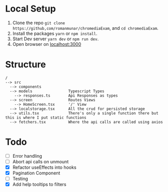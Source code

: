 # Local Setup

1. Clone the repo `git clone https://github,com/romanmunar/chromediaExam`, and `cd chromediaExam`.
2. Install the packages `yarn` or `npm install`.
3. Start Dev server `yarn dev` or `npm run dev`.
4. Open browser on [localhost:3000](https://localhost:3000)

# Structure

```
/
--> src
  --> components
  --> models                Typescript Types
    --> responses.ts        Api Responses as types
  --> screen                Routes Views
    --> HomeScreen.tsx      '/' View
  --> localstorage.tsx      All the crud for persisted storage
  --> utils.tsx             There's only a single function there but this is where I put static functions
  --> fetchers.tsx          Where the api calls are called using axios
```

# Todo

- [ ] Error handling
- [ ] Abort api calls on unmount
- [x] Refactor useEffects into hooks
- [x] Pagination Component
- [ ] Testing
- [x] Add help tooltips to filters
